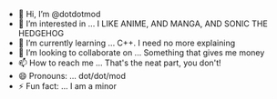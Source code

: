 - 👋 Hi, I’m @dotdotmod
- 👀 I’m interested in ... I LIKE ANIME, AND MANGA, AND SONIC THE HEDGEHOG
- 🌱 I’m currently learning ... C++. I need no more explaining
- 💞️ I’m looking to collaborate on ... Something that gives me money
- 📫 How to reach me ... That's the neat part, you don't!
- 😄 Pronouns: ... dot/dot/mod
- ⚡ Fun fact: ... I am a minor

<!---
dotdotmod/dotdotmod is a ✨ special ✨ repository because its `README.md` (this file) appears on your GitHub profile.
You can click the Preview link to take a look at your changes.
--->
